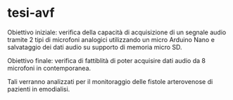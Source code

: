 # tesi-avf
Obiettivo iniziale: verifica della capacità di acquisizione di un segnale audio tramite 2 tipi di microfoni analogici utilizzando un micro Arduino Nano e salvataggio dei dati audio su supporto di memoria micro SD.

Obiettivo finale: verifica di fattiblità di poter acquisire dati audio da 8 microfoni in contemporanea.

Tali verranno analizzati per il monitoraggio delle fistole arterovenose di pazienti in emodialisi.
